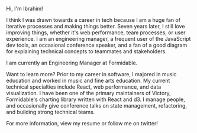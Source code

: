 Hi, I'm Ibrahim!

I think I was drawn towards a career in tech because I am a huge fan of iterative processes and making things better. Seven years later, I still love improving things, whether it's web performance, team processes, or user experience. I am an engineering manager, a frequent user of the JavaScript dev tools, an occasional conference speaker, and a fan of a good diagram for explaining technical concepts to teammates and stakeholders.

I am currently an Engineering Manager at Formidable.

Want to learn more?
Prior to my career in software, I majored in music education and worked in music and fine arts education. My current technical specialties include React, web performance, and data visualization. I have been one of the primary maintainers of Victory, Formidable's charting library written with React and d3. I manage people, and occasionally give conference talks on state management, refactoring, and building strong technical teams.

For more information, view my resume or follow me on twitter!
